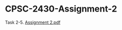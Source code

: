 # CPSC-2430-Assignment-2

Task 2-5.
[Assignment 2.pdf](https://github.com/Terbish/CPSC-2430-Assignment-2/files/9738154/Assignment.2.pdf)
